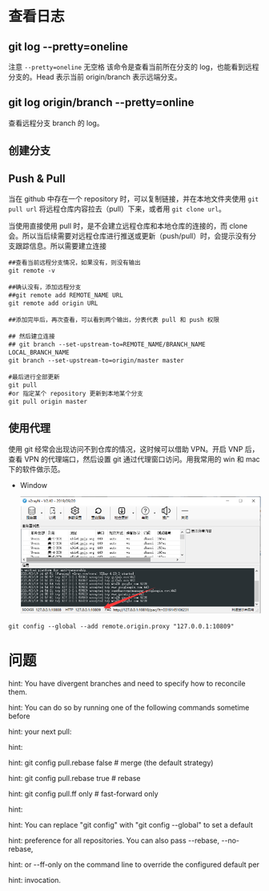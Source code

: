 # 查看日志

## git log --pretty=oneline

注意 `--pretty=oneline` 无空格
该命令是查看当前所在分支的 log，也能看到远程分支的。Head 表示当前 origin/branch 表示远端分支。

## git log origin/branch --pretty=online

查看远程分支 branch 的 log。

## 创建分支

## Push & Pull

当在 github 中存在一个 repository 时，可以复制链接，并在本地文件夹使用 `git pull url` 将远程仓库内容拉去（pull）下来，或者用 `git clone url`。

当使用直接使用 pull 时，是不会建立远程仓库和本地仓库的连接的，而 clone 会。所以当后续需要对远程仓库进行推送或更新（push/pull）时，会提示没有分支跟踪信息。所以需要建立连接

``` shell
##查看当前远程分支情况，如果没有，则没有输出
git remote -v

##确认没有，添加远程分支
##git remote add REMOTE_NAME URL
git remote add origin URL

##添加完毕后，再次查看，可以看到两个输出，分表代表 pull 和 push 权限

## 然后建立连接
## git branch --set-upstream-to=REMOTE_NAME/BRANCH_NAME LOCAL_BRANCH_NAME
git branch --set-upstream-to=origin/master master

#最后进行全部更新
git pull
#or 指定某个 repository 更新到本地某个分支
git pull origin master
```



## 使用代理

使用 git 经常会出现访问不到仓库的情况，这时候可以借助 VPN。开启 VNP 后，查看 VPN 的代理端口，然后设置 git 通过代理窗口访问。用我常用的 win 和 mac 下的软件做示范。

* Window

  ![获取 V2rayN 的代理端口](img/V2rayN_Port.png)

```shell	
git config --global --add remote.origin.proxy "127.0.0.1:10809"
```



# 问题

hint: You have divergent branches and need to specify how to reconcile them.

hint: You can do so by running one of the following commands sometime before

hint: your next pull:

hint: 

hint:  git config pull.rebase false # merge (the default strategy)

hint:  git config pull.rebase true  # rebase

hint:  git config pull.ff only    # fast-forward only

hint: 

hint: You can replace "git config" with "git config --global" to set a default

hint: preference for all repositories. You can also pass --rebase, --no-rebase,

hint: or --ff-only on the command line to override the configured default per

hint: invocation.

